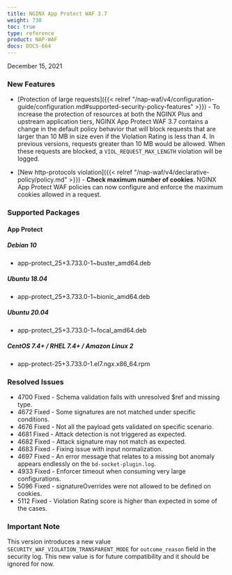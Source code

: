 ```yaml
---
title: NGINX App Protect WAF 3.7
weight: 730
toc: true
type: reference
product: NAP-WAF
docs: DOCS-664
---
```


December 15, 2021

### New Features

- [Protection of large requests]({{< relref "/nap-waf/v4/configuration-guide/configuration.md#supported-security-policy-features" >}}) - To increase the protection of resources at both the NGINX Plus and upstream application tiers, NGINX App Protect WAF 3.7 contains a change in the default policy behavior that will block requests that are larger than 10 MB in size even if the Violation Rating is less than 4. In previous versions, requests greater than 10 MB would be allowed. When these requests are blocked, a `VIOL_REQUEST_MAX_LENGTH` violation will be logged.

- [New http-protocols violation]({{< relref "/nap-waf/v4/declarative-policy/policy.md" >}}) -  **Check maximum number of cookies**. NGINX App Protect WAF policies can now configure and enforce the maximum cookies allowed in a request.


### Supported Packages

#### App Protect

##### Debian 10

- app-protect_25+3.733.0-1~buster_amd64.deb

##### Ubuntu 18.04

- app-protect_25+3.733.0-1~bionic_amd64.deb

##### Ubuntu 20.04

- app-protect_25+3.733.0-1~focal_amd64.deb

##### CentOS 7.4+ / RHEL 7.4+ / Amazon Linux 2

- app-protect-25+3.733.0-1.el7.ngx.x86_64.rpm

### Resolved Issues

- 4700 Fixed - Schema validation fails with unresolved $ref and missing type.
- 4672 Fixed - Some signatures are not matched under specific conditions.
- 4676 Fixed - Not all the payload gets validated on specific scenario.
- 4681 Fixed - Attack detection is not triggered as expected.
- 4682 Fixed - Attack signature may not match as expected.
- 4683 Fixed - Fixing issue with input normalization.
- 4697 Fixed - An error message that relates to a missing bot anomaly appears endlessly on the `bd-socket-plugin.log`.
- 4933 Fixed - Enforcer timeout when consuming very large configurations.
- 5096 Fixed - signatureOverrides were not allowed to be defined on cookies.
- 5112 Fixed - Violation Rating score is higher than expected in some of the cases.

### Important Note
This version introduces a new value `SECURITY_WAF_VIOLATION_TRANSPARENT_MODE` for `outcome_reason` field in the security log. This new value is for future compatibility and it should be ignored for now.

